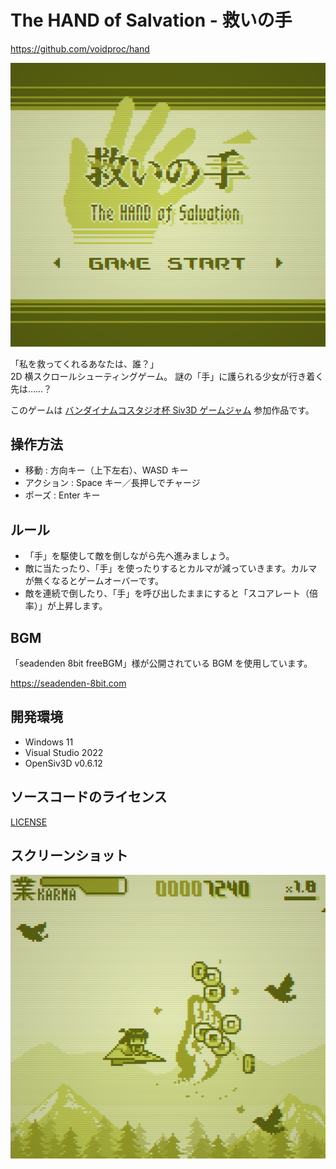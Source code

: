 # The HAND of Salvation - 救いの手

https://github.com/voidproc/hand

![Title](./screenshot/title.png)

「私を救ってくれるあなたは、誰？」<br>
2D 横スクロールシューティングゲーム。
謎の「手」に護られる少女が行き着く先は……？

このゲームは [バンダイナムコスタジオ杯 Siv3D ゲームジャム](https://bandainamcostudios.connpass.com/event/295239/) 参加作品です。

## 操作方法
- 移動 : 方向キー（上下左右）、WASD キー
- アクション : Space キー／長押しでチャージ
- ポーズ : Enter キー

## ルール
- 「手」を駆使して敵を倒しながら先へ進みましょう。
- 敵に当たったり、「手」を使ったりするとカルマが減っていきます。カルマが無くなるとゲームオーバーです。
- 敵を連続で倒したり、「手」を呼び出したままにすると「スコアレート（倍率）」が上昇します。

## BGM
「seadenden 8bit freeBGM」様が公開されている BGM を使用しています。

https://seadenden-8bit.com

## 開発環境
- Windows 11
- Visual Studio 2022
- OpenSiv3D v0.6.12

## ソースコードのライセンス
[LICENSE](./LICENSE)

## スクリーンショット
![Area 1](./screenshot/area1.png)
